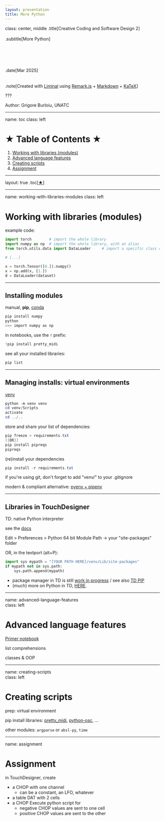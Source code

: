 ```yaml
---
layout: presentation
title: More Python
---
```


class: center, middle
.title[Creative Coding and Software Design 2]
<br/><br/>
.subtitle[More Python]
<br/><br/><br/><br/><br/><br/>
.date[Mar 2025] 
<br/><br/><br/>
.note[Created with [Liminal](https://github.com/jonathanlilly/liminal) using [Remark.js](http://remarkjs.com/) + [Markdown](https://github.com/adam-p/markdown-here/wiki/Markdown-Cheatsheet) +  [KaTeX](https://katex.org)]

???

Author: Grigore Burloiu, UNATC
    
---
name: toc
class: left
# ★ Table of Contents ★     <!-- omit in toc -->
      
1. [Working with libraries (modules)](#working-with-libraries-modules)
2. [Advanced language features](#advanced-language-features)
3. [Creating scripts](#creating-scripts)
4. [Assignment](#assignment)

        
<!-- Comment out the next slide if you don't want the Table of Contents link -->         
---
layout: true  .toc[[★]( #toc)]
        
---

name: working-with-libraries-modules
class: left
# Working with libraries (modules)

example code:
```python
import torch		# import the whole library 
import numpy as np	# import the whole library, with an alias
from torch.utils.data import DataLoader 	# import a specific class or function 

# [...] 

x = torch.Tensor([0.]).numpy()
x = np.add(x, [1.])
d = DataLoader(dataset)
```

---

## Installing modules

manual, **pip**, [conda](https://docs.conda.io/en/latest/)

```powershell
pip install numpy 
python 
>>> import numpy as np
```

in notebooks, use the `!` prefix:
```powershell
!pip install pretty_midi
```

see all your installed libraries:
```powershell
pip list
```

---

## Managing installs: virtual environments
[venv](https://medium.com/swlh/painless-easy-virtual-environment-setup-for-your-python-project-5aed144acebf)

```powershell
python -m venv venv
cd venv/Scripts
activate
cd ../..
```

store and share your list of dependencies:
```powershell
pip freeze > requirements.txt 
[[OR]] 
pip install pipreqs 
pipreqs
```

(re)install your dependencies
```powershell
pip install -r requirements.txt
```

if you're using git, don't forget to add "venv/" to your .gitignore

modern & compliant alternative: [pyenv + pipenv](https://gioele.io/pyenv-pipenv)

---

## Libraries in TouchDesigner

TD: native Python interpreter

see the [docs](https://docs.derivative.ca/Introduction_to_Python_Tutorial#Importing_Modules)

Edit > Preferences > Python 64 bit Module Path → your "site-packages" folder

OR, in the textport (alt+P):
```python
import sys mypath = "[YOUR PATH HERE]/venv/Lib/site-packages" 
if mypath not in sys.path:
	sys.path.append(mypath)
```
- package manager in TD is still [work in progress](https://forum.derivative.ca/t/rfe-integrate-poetry-package-manager-with-td/168073) / see also [TD PIP](https://derivative.ca/community-post/asset/td-pip/63077)
- (much) more on Python in TD, [HERE](https://matthewragan.com/teaching-resources/touchdesigner/python-in-touchdesigner/).

---
name: advanced-language-features  
class: left
#  Advanced language features

[Primer notebook](https://colab.research.google.com/drive/11oG5cS7_AmZjSewVp8XiQCujb7LSPaBe?usp=sharing)

list comprehensions

classes & OOP

---

name: creating-scripts       
class: left
#  Creating scripts
prep: virtual environment

pip install libraries: [pretty_midi](https://github.com/craffel/pretty-midi), [python-osc](https://github.com/attwad/python-osc), ...

other modules: `argparse` or `absl-py`, `time`

---

name: assignment
# Assignment

in TouchDesigner, create
- a CHOP with one channel
  - can be a constant, an LFO, whatever
- a table DAT with 2 cells
- a CHOP Execute python script for
  - negative CHOP values are sent to one cell
  - positive CHOP values are sent to the other